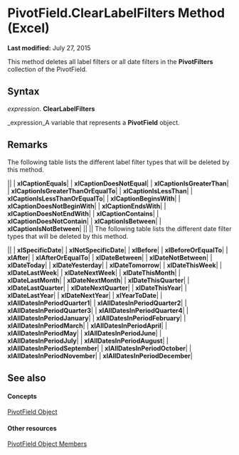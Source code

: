 
# PivotField.ClearLabelFilters Method (Excel)

 **Last modified:** July 27, 2015

This method deletes all label filters or all date filters in the  **PivotFilters** collection of the PivotField.

## Syntax

 _expression_. **ClearLabelFilters**

 _expression_A variable that represents a  **PivotField** object.


## Remarks

The following table lists the different label filter types that will be deleted by this method.



||
| **xlCaptionEquals**|
| **xlCaptionDoesNotEqual**|
| **xlCaptionIsGreaterThan**|
| **xlCaptionIsGreaterThanOrEqualTo**|
| **xlCaptionIsLessThan**|
| **xlCaptionIsLessThanOrEqualTo**|
| **xlCaptionBeginsWith**|
| **xlCaptionDoesNotBeginWith**|
| **xlCaptionEndsWith**|
| **xlCaptionDoesNotEndWith**|
| **xlCaptionContains**|
| **xlCaptionDoesNotContain**|
| **xlCaptionIsBetween**|
| **xlCaptionIsNotBetween**|
||
||
The following table lists the different date filter types that will be deleted by this method.



||
| **xlSpecificDate**|
| **xlNotSpecificDate**|
| **xlBefore**|
| **xlBeforeOrEqualTo**|
| **xlAfter**|
| **xlAfterOrEqualTo**|
| **xlDateBetween**|
| **xlDateNotBetween**|
| **xlDateToday**|
| **xlDateYesterday**|
| **xlDateTomorrow**|
| **xlDateThisWeek**|
| **xlDateLastWeek**|
| **xlDateNextWeek**|
| **xlDateThisMonth**|
| **xlDateLastMonth**|
| **xlDateNextMonth**|
| **xlDateThisQuarter**|
| **xlDateLastQuarter**|
| **xlDateNextQuarter**|
| **xlDateThisYear**|
| **xlDateLastYear**|
| **xlDateNextYear**|
| **xlYearToDate**|
| **xlAllDatesInPeriodQuarter1**|
| **xlAllDatesInPeriodQuarter2**|
| **xlAllDatesInPeriodQuarter3**|
| **xlAllDatesInPeriodQuarter4**|
| **xlAllDatesInPeriodJanuary**|
| **xlAllDatesInPeriodFebruary**|
| **xlAllDatesInPeriodMarch**|
| **xlAllDatesInPeriodApril**|
| **xlAllDatesInPeriodMay**|
| **xlAllDatesInPeriodJune**|
| **xlAllDatesInPeriodJuly**|
| **xlAllDatesInPeriodAugust**|
| **xlAllDatesInPeriodSeptember**|
| **xlAllDatesInPeriodOctober**|
| **xlAllDatesInPeriodNovember**|
| **xlAllDatesInPeriodDecember**|

## See also


#### Concepts


 [PivotField Object](52784960-e2da-b43a-1e37-2d4dae61c6d8.md)
#### Other resources


 [PivotField Object Members](4a6ea12a-072c-a386-c855-7bf5f6eadd46.md)
